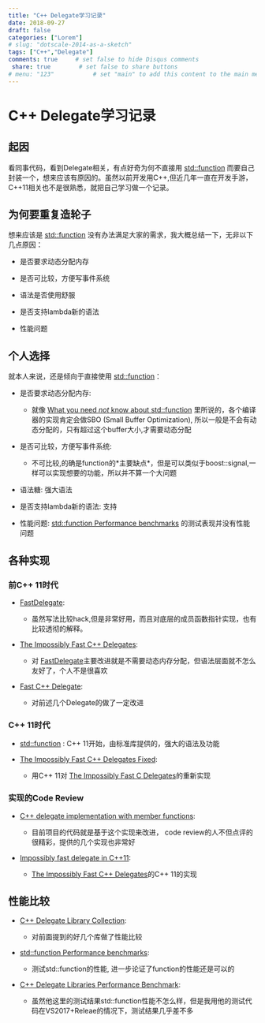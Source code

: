 ```yaml
---
title: "C++ Delegate学习记录"
date: 2018-09-27
draft: false
categories: ["Lorem"]
# slug: "dotscale-2014-as-a-sketch"
tags: ["C++","Delegate"]
comments: true     # set false to hide Disqus comments
 share: true        # set false to share buttons
# menu: "123"           # set "main" to add this content to the main menu
---
```

# C++ Delegate学习记录

## 起因

看同事代码，看到Delegate相关，有点好奇为何不直接用
[std::function](https://en.cppreference.com/w/cpp/utility/functional/function)
而要自己封装一个，想来应该有原因的。虽然以前开发用C++,但近几年一直在开发手游，C++11相关也不是很熟悉，就把自己学习做一个记录。

## 为何要重复造轮子

想来应该是
[std::function](https://en.cppreference.com/w/cpp/utility/functional/function)
没有办法满足大家的需求，我大概总结一下，无非以下几点原因：

  - 是否要求动态分配内存

  - 是否可比较，方便写事件系统

  - 语法是否使用舒服

  - 是否支持lambda新的语法

  - 性能问题

## 个人选择

就本人来说，还是倾向于直接使用
[std::function](https://en.cppreference.com/w/cpp/utility/functional/function)：

  - 是否要求动态分配内存:
    
      - 就像 [What you need *not* know about
        std::function](http://templated-thoughts.blogspot.com/2016/09/what-you-need-not-know-about.html)
        里所说的，各个编译器的实现肯定会做SBO (Small Buffer Optimization),
        所以一般是不会有动态分配的，只有超过这个buffer大小,才需要动态分配

  - 是否可比较，方便写事件系统:
    
      - 不可比较,的确是function的\*主要缺点\*，但是可以类似于boost::signal,一样可以实现想要的功能，所以并不算一个大问题

  - 语法糖: 强大语法

  - 是否支持lambda新的语法: 支持

  - 性能问题: [std::function Performance
    benchmarks](http://templated-thoughts.blogspot.com/2016/10/what-you-need-not-know-about.html)
    的测试表现并没有性能问题

## 各种实现

### 前C++ 11时代

  - [FastDelegate](https://www.codeproject.com/Articles/7150/Member-Function-Pointers-and-the-Fastest-Possible):
    
      - 虽然写法比较hack,但是非常好用，而且对底层的成员函数指针实现，也有比较透彻的解释。

  - [The Impossibly Fast C++
    Delegates](https://www.codeproject.com/Articles/11015/The-Impossibly-Fast-C-Delegates):
    
      - 对
        [FastDelegate](https://www.codeproject.com/Articles/7150/Member-Function-Pointers-and-the-Fastest-Possible)主要改进就是不需要动态内存分配，但语法层面就不怎么友好了，个人不是很喜欢

  - [Fast C++
    Delegate](https://www.codeproject.com/Articles/13287/Fast-C-Delegate):
    
      - 对前述几个Delegate的做了一定改进

### C++ 11时代

  - [std::function](https://en.cppreference.com/w/cpp/utility/functional/function)
    : C++ 11开始，由标准库提供的，强大的语法及功能

  - [The Impossibly Fast C++ Delegates
    Fixed](https://www.codeproject.com/Articles/1170503/The-Impossibly-Fast-Cplusplus-Delegates-Fixed):
    
      - 用C++ 11对 [The Impossibly Fast C
        Delegates](https://www.codeproject.com/Articles/11015/The-Impossibly-Fast-C-Delegates)的重新实现

### 实现的Code Review

  - [C++ delegate implementation with member
    functions](https://codereview.stackexchange.com/questions/36251/c-delegate-implementation-with-member-functions):
    
      - 目前项目的代码就是基于这个实现来改进， code review的人不但点评的很精彩，提供的几个实现也非常好

  - [Impossibly fast delegate in
    C++11](https://codereview.stackexchange.com/questions/14730/impossibly-fast-delegate-in-c11):
    
      - [The Impossibly Fast C++
        Delegates](https://www.codeproject.com/Articles/11015/The-Impossibly-Fast-C-Delegates)的C++
        11的实现

## 性能比较

  - [C++ Delegate Library
    Collection](https://github.com/yxbh/Cpp-Delegate-Library-Collection):
    
      - 对前面提到的好几个库做了性能比较

  - [std::function Performance
    benchmarks](http://templated-thoughts.blogspot.com/2016/10/what-you-need-not-know-about.html):
    
      - 测试std::function的性能, 进一步论证了function的性能还是可以的

  - [C++ Delegate Libraries Performance
    Benchmark](http://www.mcshaffry.com/GameCode/index.php/Thread/1990-C-Delegate-Libraries-Performance-Benchmark):
    
      - 虽然他这里的测试结果std::function性能不怎么样，但是我用他的测试代码在VS2017+Releae的情况下，测试结果几乎差不多
